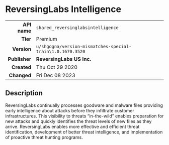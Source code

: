# ReversingLabs Intelligence
| | |
|-:|-|
|**API name**|`shared_reversinglabsintelligence`|
|**Tier**|Premium|
|**Version**|`u/shgogna/version-mismatches-special-train\1.0.1670.3520`|
|**Publisher**|**ReversingLabs US Inc.**|
|**Created**|Thu Oct 29 2020|
|**Changed**|Fri Dec 08 2023|

## Description
ReversingLabs continually processes goodware and malware files providing early intelligence about attacks before they infiltrate customer infrastructures. This visibility to threats “in-the-wild” enables preparation for new attacks and quickly identifies the threat levels of new files as they arrive. ReversingLabs enables more effective and efficient threat identification, development of better threat intelligence, and implementation of proactive threat hunting programs.
